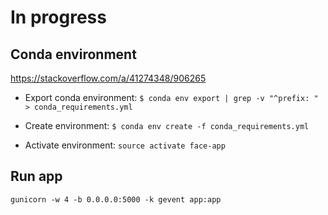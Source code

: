 In progress
================

## Conda environment

https://stackoverflow.com/a/41274348/906265

- Export conda environment:
`$ conda env export | grep -v "^prefix: " > conda_requirements.yml`

- Create environment:
`$ conda env create -f conda_requirements.yml`

- Activate environment:
`source activate face-app`

## Run app

`gunicorn -w 4 -b 0.0.0.0:5000 -k gevent app:app`


